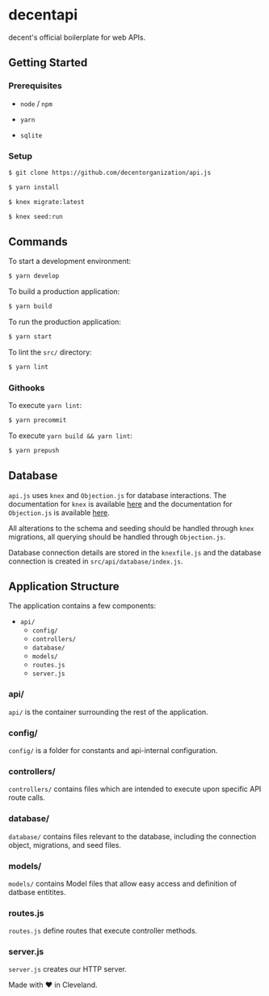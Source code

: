 # decentapi

decent's official boilerplate for web APIs.

## Getting Started

### Prerequisites

* `node` / `npm`

* `yarn`

* `sqlite`

### Setup

```sh
$ git clone https://github.com/decentorganization/api.js
```

```sh
$ yarn install
```

```sh
$ knex migrate:latest
```

```sh
$ knex seed:run
```

## Commands

To start a development environment:

```sh
$ yarn develop
```

To build a production application:

```sh
$ yarn build
```

To run the production application:

```sh
$ yarn start
```

To lint the `src/` directory:

```sh
$ yarn lint
```

### Githooks

To execute `yarn lint`:

```sh
$ yarn precommit
```

To execute `yarn build && yarn lint`:

```sh
$ yarn prepush
```

## Database

`api.js` uses `knex` and `Objection.js` for database interactions. The documentation for `knex` is
available [here](http://knexjs.org/) and the documentation for `Objection.js` is available
[here](http://vincit.github.io/objection.js/).

All alterations to the schema and seeding should be handled through `knex` migrations, all querying
should be handled through `Objection.js`.

Database connection details are stored in the `knexfile.js` and the database connection is
created in `src/api/database/index.js`.

## Application Structure

The application contains a few components:

* `api/`
  * `config/`
  * `controllers/`
  * `database/`
  * `models/`
  * `routes.js`
  * `server.js`

### api/

`api/` is the container surrounding the rest of the application.

### config/

`config/` is a folder for constants and api-internal configuration.

### controllers/

`controllers/` contains files which are intended to execute upon specific API route calls.

### database/

`database/` contains files relevant to the database, including the connection object, migrations,
and seed files.

### models/

`models/` contains Model files that allow easy access and definition of datbase entitites.

### routes.js

`routes.js` define routes that execute controller methods.

### server.js

`server.js` creates our HTTP server.

Made with :heart: in Cleveland.
